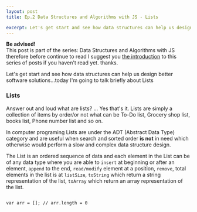 ```yaml
---
layout: post
title: Ep.2 Data Structures and Algorithms with JS - Lists

excerpt: Let's get start and see how data structures can help us design better software solutions...today I'm going to talk briefly about Lists
---
```


<div class="intro-series">
    <strong>Be advised!</strong> <br> 
    This post is part of the series: Data Structures and Algorithms with JS therefore before continue to read I suggest you <a href="/blog/javascript-data-structure-algorithms-series-ep1/" title="Data Structures and Algorithms Ep.1">the introduction</a> to this series of posts if you haven't read yet. thanks.
</div>

Let's get start and see how data structures can help us design better software solutions...today I'm going to talk briefly about Lists

### Lists

Answer out and loud what are lists? ... Yes that's it. Lists are simply a collection of items by order/or not what can be To-Do list, Grocery shop list, books list, Phone number list and so on.

In computer programing Lists are under the ADT (Abstract Data Type) category and are useful when search and sorted order **is not** in need which otherwise would perform a slow and complex data structure design.

The List is an ordered sequence of data and each element in the List can be of any data type where you are able to `insert` at beginning or after an element, `append` to the end, `read/modify` element at a position, `remove`, total elements in the list is at `listSize`, `toString` which return a string representation of the list, `toArray` which return an array representation of the list.

<pre><code data-language="javascript">
var arr = []; // arr.length = 0
</code></pre>